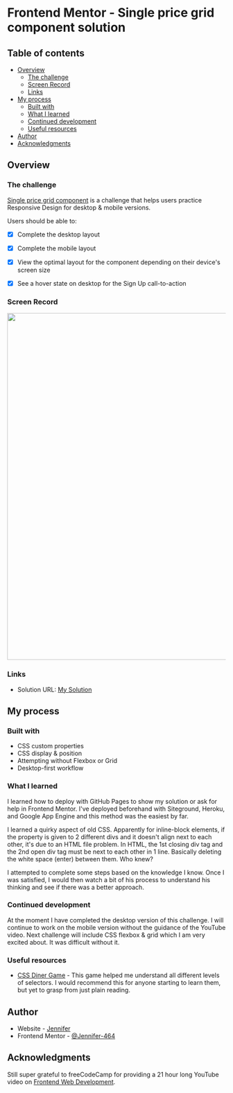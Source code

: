 # Frontend Mentor - Single price grid component solution

## Table of contents

- [Overview](#overview)
  - [The challenge](#the-challenge)
  - [Screen Record](#screen-record)
  - [Links](#links)
- [My process](#my-process)
  - [Built with](#built-with)
  - [What I learned](#what-i-learned)
  - [Continued development](#continued-development)
  - [Useful resources](#useful-resources)
- [Author](#author)
- [Acknowledgments](#acknowledgments)


## Overview

### The challenge

[Single price grid component](https://www.frontendmentor.io/challenges/single-price-grid-component-5ce41129d0ff452fec5abbbc) is a challenge that helps users practice Responsive Design for desktop & mobile versions.

Users should be able to:
- [X] Complete the desktop layout
- [X] Complete the mobile layout
- [X] View the optimal layout for the component depending on their device's screen size
- [X] See a hover state on desktop for the Sign Up call-to-action


### Screen Record

<img src="http://g.recordit.co/lSrI8uixYm.gif" width="800px"><br>


### Links

- Solution URL: [My Solution](https://jennifer-464.github.io/front-end-activities/HTML-CSS-JS/Challenges/challenge3-newbie-grid/)



## My process


### Built with

- CSS custom properties
- CSS display & position
- Attempting without Flexbox or Grid
- Desktop-first workflow


### What I learned

I learned how to deploy with GitHub Pages to show my solution or ask for help in Frontend Mentor. I've deployed beforehand with Siteground, Heroku, and Google App Engine and this method was the easiest by far.

I learned a quirky aspect of old CSS. Apparently for inline-block elements, if the property is given to 2 different divs and it doesn't align next to each other, it's due to an HTML file problem. In HTML, the 1st closing div tag and the 2nd open  div tag must be next to each other in 1 line. Basically deleting the white space (enter) between them. Who knew?

I attempted to complete some steps based on the knowledge I know. Once I was satisfied, I would then watch a bit of his process to understand his thinking and see if there was a better approach.


### Continued development

At the moment I have completed the desktop version of this challenge. I will continue to work on the mobile version without the guidance of the YouTube video. Next challenge will include CSS flexbox & grid which I am very excited about. It was difficult without it.


### Useful resources

- [CSS Diner Game](https://flukeout.github.io/) - This game helped me understand all different levels of selectors. I would recommend this for anyone starting to learn them, but yet to grasp from just plain reading.


## Author

- Website - [Jennifer](https://jennifer-464.github.io/front-end-activities/HTML-CSS-JS/Challenges/challenge3-newbie-grid/)
- Frontend Mentor - [@Jennifer-464](https://www.frontendmentor.io/profile/Jennifer-464)


## Acknowledgments

Still super grateful to freeCodeCamp for providing a 21 hour long YouTube video on [Frontend Web Development](https://youtu.be/zJSY8tbf_ys).

